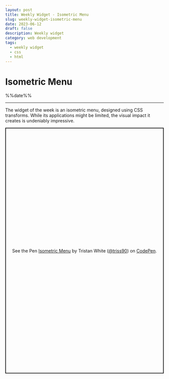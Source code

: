 ```yaml
---
layout: post
title: Weekly Widget - Isometric Menu
slug: weekly-widget-isometric-menu
date: 2023-06-12
draft: false
description: Weekly widget
category: web development
tags:
  - weekly widget
  - css
  - html
---
```


# Isometric Menu

<p class='timestamp'><time datetime='%%date%%'>%%date%%</time></p><hr>

The widget of the week is an isometric menu, designed using CSS transforms. While its applications might be limited, the visual impact it creates is undeniably impressive.

<p class="codepen" data-height="780.1328125" data-default-tab="result" data-slug-hash="dydqWwB" data-user="triss90" style="height: 780.1328125px; box-sizing: border-box; display: flex; align-items: center; justify-content: center; border: 2px solid; margin: 1em 0; padding: 1em;">
  <span>See the Pen <a href="https://codepen.io/triss90/pen/dydqWwB">
  Isometric Menu</a> by Tristan  White (<a href="https://codepen.io/triss90">@triss90</a>)
  on <a href="https://codepen.io">CodePen</a>.</span>
</p>
<script async src="https://cpwebassets.codepen.io/assets/embed/ei.js"></script>
